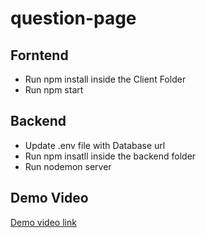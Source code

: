 # question-page

## Forntend
* Run npm install inside the Client Folder
* Run npm start

## Backend
* Update .env file with Database url 
* Run npm insatll inside the backend folder
* Run nodemon server

## Demo Video

[Demo video link](https://www.google.com)
